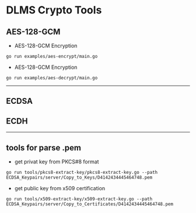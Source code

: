 DLMS Crypto Tools
==========

AES-128-GCM
----------

- AES-128-GCM Encryption

```
go run examples/aes-encrypt/main.go
```

- AES-128-GCM Encryption

```
go run examples/aes-decrypt/main.go
```

----------

ECDSA
----------

ECDH
----------

----------

tools for parse .pem
----------
- get privat key from PKCS#8 format  
```
go run tools/pkcs8-extract-key/pkcs8-extract-key.go --path ECDSA_Keypairs/server/Copy_to_Keys/D4142434445464748.pem
```
- get public key from x509 certification  
```
go run tools/x509-extract-key/x509-extract-key.go --path ECDSA_Keypairs/server/Copy_to_Certificates/D4142434445464748.pem
```

